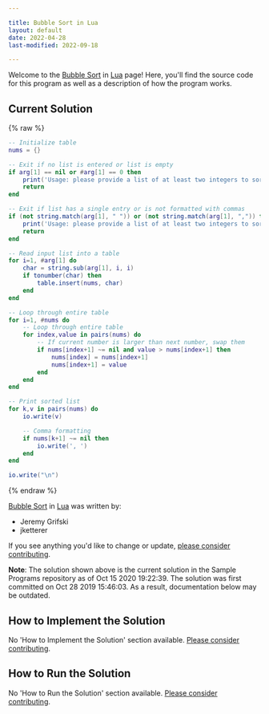 ```yaml
---

title: Bubble Sort in Lua
layout: default
date: 2022-04-28
last-modified: 2022-09-18

---
```


Welcome to the [Bubble Sort](https://sampleprograms.io/projects/bubble-sort) in [Lua](https://sampleprograms.io/languages/lua) page! Here, you'll find the source code for this program as well as a description of how the program works.

## Current Solution

{% raw %}

```lua
-- Initialize table
nums = {}

-- Exit if no list is entered or list is empty
if arg[1] == nil or #arg[1] == 0 then
    print('Usage: please provide a list of at least two integers to sort in the format "1, 2, 3, 4, 5"')
    return
end

-- Exit if list has a single entry or is not formatted with commas
if (not string.match(arg[1], " ")) or (not string.match(arg[1], ",")) then
    print('Usage: please provide a list of at least two integers to sort in the format "1, 2, 3, 4, 5"')
    return
end

-- Read input list into a table
for i=1, #arg[1] do
    char = string.sub(arg[1], i, i)
    if tonumber(char) then
        table.insert(nums, char)
    end
end

-- Loop through entire table
for i=1, #nums do
    -- Loop through entire table
    for index,value in pairs(nums) do
        -- If current number is larger than next number, swap them
        if nums[index+1] ~= nil and value > nums[index+1] then
            nums[index] = nums[index+1]
            nums[index+1] = value
        end
    end
end

-- Print sorted list
for k,v in pairs(nums) do
    io.write(v)

    -- Comma formatting
    if nums[k+1] ~= nil then
        io.write(', ')
    end
end

io.write("\n")
```

{% endraw %}

[Bubble Sort](https://sampleprograms.io/projects/bubble-sort) in [Lua](https://sampleprograms.io/languages/lua) was written by:

- Jeremy Grifski
- jketterer

If you see anything you'd like to change or update, [please consider contributing](https://github.com/TheRenegadeCoder/sample-programs).

**Note**: The solution shown above is the current solution in the Sample Programs repository as of Oct 15 2020 19:22:39. The solution was first committed on Oct 28 2019 15:46:03. As a result, documentation below may be outdated.

## How to Implement the Solution

No 'How to Implement the Solution' section available. [Please consider contributing](https://github.com/TheRenegadeCoder/sample-programs-website).

## How to Run the Solution

No 'How to Run the Solution' section available. [Please consider contributing](https://github.com/TheRenegadeCoder/sample-programs-website).